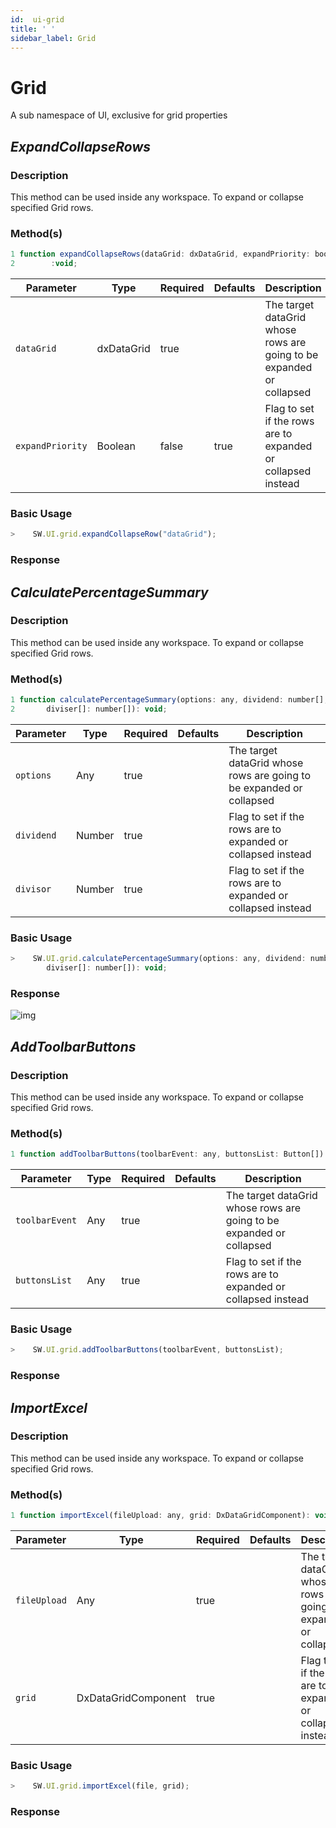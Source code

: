 ```yaml
---
id:  ui-grid
title: ' '
sidebar_label: Grid
---
```


# Grid

A sub namespace of UI, exclusive for grid properties

## _ExpandCollapseRows_

<h3>Description</h3>

This method can be used inside any workspace. To expand or collapse specified Grid rows.

<h3>Method(s)</h3>

```js {3}
1 function expandCollapseRows(dataGrid: dxDataGrid, expandPriority: boolean = true)
2        :void;
```
<table className="custom-table">
    <thead>
        <tr>
            <th>Parameter</th>
            <th>Type</th>
            <th>Required</th>
            <th>Defaults</th>
            <th>Description</th>
        </tr>
    </thead>
    <tbody>
        <tr className="selected">
            <td><code>dataGrid</code></td>
            <td>dxDataGrid</td>
            <td>true</td>
            <td></td>
            <td>The target dataGrid whose rows are going to be expanded or collapsed</td> 
        </tr>
         <tr className="selected">
            <td><code>expandPriority</code></td>
            <td>Boolean</td>
            <td>false</td>
            <td>true</td>
            <td>Flag to set if the rows are to expanded or collapsed instead</td> 
        </tr>
    </tbody>
</table>

<h3>Basic Usage</h3>

```javascript
>    SW.UI.grid.expandCollapseRow("dataGrid");
```
<h3>Response</h3>


## _CalculatePercentageSummary_

<h3>Description</h3>

This method can be used inside any workspace. To expand or collapse specified Grid rows.

<h3>Method(s)</h3>

```js {3}
1 function calculatePercentageSummary(options: any, dividend: number[], 
2       diviser[]: number[]): void;
```
<table className="custom-table">
    <thead>
        <tr>
            <th>Parameter</th>
            <th>Type</th>
            <th>Required</th>
            <th>Defaults</th>
            <th>Description</th>
        </tr>
    </thead>
    <tbody>
        <tr className="selected">
            <td><code>options</code></td>
            <td>Any</td>
            <td>true</td>
            <td></td>
            <td>The target dataGrid whose rows are going to be expanded or collapsed</td> 
        </tr>
         <tr className="selected">
            <td><code>dividend</code></td>
            <td>Number</td>
            <td>true</td>
            <td></td>
            <td>Flag to set if the rows are to expanded or collapsed instead</td> 
        </tr>
         <tr className="selected">
            <td><code>divisor</code></td>
            <td>Number</td>
            <td>true</td>
            <td></td>
            <td>Flag to set if the rows are to expanded or collapsed instead</td> 
        </tr>
    </tbody>
</table>

<h3>Basic Usage</h3>

```javascript
>    SW.UI.grid.calculatePercentageSummary(options: any, dividend: number[], 
        diviser[]: number[]): void;
```
<h3>Response</h3>

<!-- <img alt="Show Bulk" src="/img/responses/showBulk_response.png"> -->
![img](/img/responses/showBulk_response.png)

## _AddToolbarButtons_

<h3>Description</h3>

This method can be used inside any workspace. To expand or collapse specified Grid rows.
<h3>Method(s)</h3>

```js {3}
1 function addToolbarButtons(toolbarEvent: any, buttonsList: Button[]): void;
```
<table className="custom-table">
    <thead>
        <tr>
            <th>Parameter</th>
            <th>Type</th>
            <th>Required</th>
            <th>Defaults</th>
            <th>Description</th>
        </tr>
    </thead>
    <tbody>
        <tr className="selected">
            <td><code>toolbarEvent</code></td>
            <td>Any</td>
            <td>true</td>
            <td></td>
            <td>The target dataGrid whose rows are going to be expanded or collapsed</td> 
        </tr>
         <tr className="selected">
            <td><code>buttonsList</code></td>
            <td>Any</td>
            <td>true</td>
            <td></td>
            <td>Flag to set if the rows are to expanded or collapsed instead</td> 
        </tr>
    </tbody>
</table>

<h3>Basic Usage</h3>

```javascript
>    SW.UI.grid.addToolbarButtons(toolbarEvent, buttonsList);
```
<h3>Response</h3>

## _ImportExcel_

<h3>Description</h3>

This method can be used inside any workspace. To expand or collapse specified Grid rows.

<h3>Method(s)</h3>

```js {3}
1 function importExcel(fileUpload: any, grid: DxDataGridComponent): void;
```
<table className="custom-table">
    <thead>
        <tr>
            <th>Parameter</th>
            <th>Type</th>
            <th>Required</th>
            <th>Defaults</th>
            <th>Description</th>
        </tr>
    </thead>
    <tbody>
        <tr className="selected">
            <td><code>fileUpload</code></td>
            <td>Any</td>
            <td>true</td>
            <td></td>
            <td>The target dataGrid whose rows are going to be expanded or collapsed</td> 
        </tr>
         <tr className="selected">
            <td><code>grid</code></td>
            <td>DxDataGridComponent</td>
            <td>true</td>
            <td></td>
            <td>Flag to set if the rows are to expanded or collapsed instead</td> 
        </tr>
    </tbody>
</table>

<h3>Basic Usage</h3>

```javascript
>    SW.UI.grid.importExcel(file, grid);
```
<h3>Response</h3>